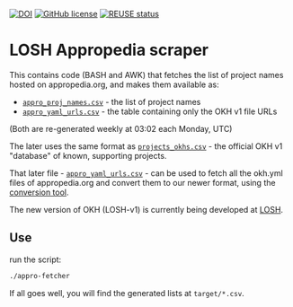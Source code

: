 <!--
SPDX-FileCopyrightText: 2021 Robin Vobruba <hoijui.quaero@gmail.com>

SPDX-License-Identifier: CC0-1.0
-->

[![DOI](
    https://zenodo.org/badge/360458831.svg)](
    https://zenodo.org/badge/latestdoi/360458831)
[![GitHub license](
    https://img.shields.io/github/license/OPEN-NEXT/LOSH-Appropedia-Scraper.svg?style=flat)](
    ./LICENSE.txt)
[![REUSE status](
    https://api.reuse.software/badge/github.com/OPEN-NEXT/LOSH-Appropedia-Scraper)](
    https://api.reuse.software/info/github.com/OPEN-NEXT/LOSH-Appropedia-Scraper)

# LOSH Appropedia scraper

This contains code (BASH and AWK) that fetches the list of project names
hosted on appropedia.org, and makes them available as:

* [`appro_proj_names.csv`](https://open-next.github.io/LOSH-Appropedia-Scraper/appro_proj_names.csv)
  \- the list of project names
* [`appro_yaml_urls.csv`](https://open-next.github.io/LOSH-Appropedia-Scraper/appro_yaml_urls.csv)
  \- the table containing only the OKH v1 file URLs

(Both are re-generated weekly at 03:02 each Monday, UTC)

The later uses the same format as [`projects_okhs.csv`](
https://github.com/OpenKnowHow/okh-search/blob/master/projects_okhs.csv)
\- the official OKH v1 "database" of known, supporting projects.

That later file - [`appro_yaml_urls.csv`](
https://open-next.github.io/LOSH-Appropedia-Scraper/appro_yaml_urls.csv) -
can be used to fetch all the okh.yml files of appropedia.org
and convert them to our newer format, using the [conversion tool](
https://github.com/OPEN-NEXT/LOSH-OKH-Conversion).

The new version of OKH (LOSH-v1) is currently being developed at
[LOSH](https://github.com/OPEN-NEXT/LOSH/).

## Use

run the script:

```bash
./appro-fetcher
```

If all goes well, you will find the generated lists at `target/*.csv`.
